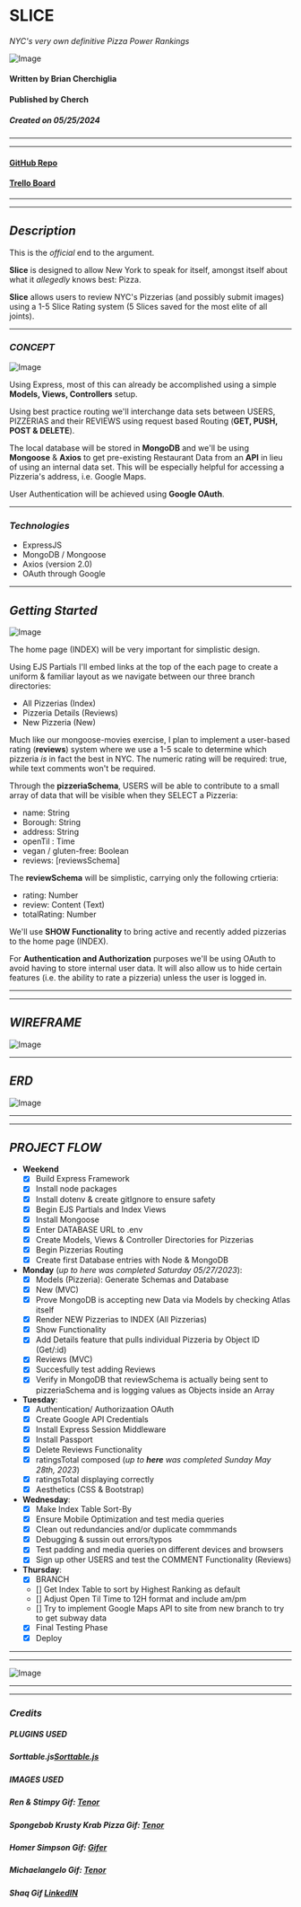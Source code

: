# **SLICE**
####
_NYC's very own definitive Pizza Power Rankings_

![Image](public/images/renAndStimpyPizza.gif)

#### Written by Brian Cherchiglia
#### Published by Cherch
##### Created on 05/25/2024
***
***
#### [**GitHub Repo**](https://github.com/cherch173/u2_project_prompt)
#### [**Trello Board**](https://trello.com/invite/b/v3VAizMi/ATTI545a35c236d2a7c8f922f1c022bd94b30A3995FF/software-development-web-app-ios-app-android-app)
***
***
## _**Description**_
This is the _official_ end to the argument.

**Slice** is designed to allow New York to speak for itself, amongst itself about what it _allegedly_ knows best: Pizza.

**Slice** allows users to review NYC's Pizzerias (and possibly submit images) using a 1-5 Slice Rating system (5 Slices saved for the most elite of all joints).

***
### _**CONCEPT**_
![Image](public/images/spongebobKrustyKrabPizza.gif)

Using Express, most of this can already be accomplished using a simple **Models, Views, Controllers** setup.

Using best practice routing we'll interchange data sets between USERS, PIZZERIAS and their REVIEWS using request based Routing (**GET, PUSH, POST & DELETE**).

The local database will be stored in **MongoDB** and we'll be using **Mongoose** & **Axios** to get pre-existing Restaurant Data from an **API** in lieu of using an internal data set. This will be especially helpful for accessing a Pizzeria's address, i.e. Google Maps.

User Authentication will be achieved using **Google OAuth**.
***

### _**Technologies**_
- ExpressJS
- MongoDB / Mongoose
- Axios (version 2.0)
- OAuth through Google
***
## _**Getting Started**_
![Image](https://i.gifer.com/IPR.gif)

The home page (INDEX) will be very important for simplistic design.

Using EJS Partials I'll embed links at the top of the each page to create a uniform & familiar layout as we navigate between our three branch directories:

- All Pizzerias (Index)
- Pizzeria Details (Reviews)
- New Pizzeria (New)

Much like our mongoose-movies exercise, I plan to implement a user-based rating (**reviews**) system where we use a 1-5 scale to determine which pizzeria _is_ in fact the best in NYC. The numeric rating will be required: true, while text comments won't be required.

Through the **pizzeriaSchema**, USERS will be able to contribute to a small array of data that will be visible when they SELECT a Pizzeria:
- name: String
- Borough: String
- address: String
- openTil : Time
- vegan / gluten-free: Boolean
- reviews: [reviewsSchema]

The **reviewSchema** will be simplistic, carrying only the following crtieria:
- rating: Number
- review: Content (Text)
- totalRating: Number

We'll use **SHOW Functionality** to bring active and recently added pizzerias to the home page (INDEX).

For **Authentication and Authorization** purposes we'll be using OAuth to avoid having to store internal user data.  It will also allow us to hide certain features (i.e. the ability to rate a pizzeria) unless the user is logged in.

***
***
## **_WIREFRAME_**

![Image](public/images/wireframe2.jpg)



***

## **_ERD_**
![Image](public/images/sliceERD.png)
***
***
## **_PROJECT FLOW_**

- **Weekend**
    - [X] Build Express Framework
    - [X] Install node packages
    - [X] Install dotenv & create gitIgnore to ensure safety
    - [X] Begin EJS Partials and Index Views
    - [X] Install Mongoose 
    - [X]  Enter DATABASE URL to .env
    - [X] Create Models, Views & Controller Directories for Pizzerias
    - [X] Begin Pizzerias Routing
    - [X] Create first Database entries with Node & MongoDB 
- **Monday** (_up to here was completed Saturday 05/27/2023_): 
    - [X] Models (Pizzeria): Generate Schemas and Database
    - [X] New (MVC)
    - [X] Prove MongoDB is accepting new Data via Models by checking Atlas itself
    - [X] Render NEW Pizzerias to INDEX (All Pizzerias)
    - [X] Show Functionality
    - [X] Add Details feature that pulls individual Pizzeria by Object ID (Get/:id)
    - [X] Reviews (MVC)
    - [X] Succesfully test adding Reviews
    - [X] Verify in MongoDB that reviewSchema is actually being sent to pizzeriaSchema and is logging values as Objects inside an Array
- **Tuesday**: 
    - [X] Authentication/ Authorizaation OAuth
    - [X] Create Google API Credentials
    - [X] Install Express Session Middleware
    - [X] Install Passport
    - [X] Delete Reviews Functionality
    - [X] ratingsTotal composed (_up to **here** was completed Sunday May 28th, 2023_)
    - [X] ratingsTotal displaying correctly
    - [X] Aesthetics (CSS & Bootstrap)
- **Wednesday**: 
    - [X] Make Index Table Sort-By
    - [X] Ensure Mobile Optimization and test media queries
    - [X] Clean out redundancies and/or duplicate commmands 
    - [X] Debugging & sussin out errors/typos
    - [X] Test padding and media queries on different devices and browsers
    - [X] Sign up other USERS and test the COMMENT Functionality (Reviews)
- **Thursday**:
    - [X] BRANCH
    - [] Get Index Table to sort by Highest Ranking as default
    - [] Adjust Open Til Time to 12H format and include am/pm
    - [] Try to implement Google Maps API to site from new branch to try to get subway data
    - [X] Final Testing Phase
    - [X] Deploy
***
***

![Image](public/images/shaqPizza.gif)

***
***
### _**Credits**_

##### **PLUGINS USED**
##### Sorttable.js[Sorttable.js](https://www.kryogenix.org/code/browser/sorttable)

##### **IMAGES USED**
##### Ren & Stimpy Gif: [Tenor](https://media.tenor.com/X2xUUHbZrXMAAAAC/pizza-party.gif)
##### Spongebob Krusty Krab Pizza Gif: [Tenor](https://media.tenor.com/-lohISybXxoAAAAC/spongebob-the-krusty-krab-pizza.gif)
##### Homer Simpson Gif: [Gifer](ttps://i.gifer.com/IPR.gif)
##### Michaelangelo Gif: [Tenor](https://media.tenor.com/6omVw7_jl7AAAAAC/tmnt-michelangelo.gif)
##### Shaq Gif [LinkedIN](https://media.licdn.com/dms/image/C5622AQFmF4tfuXMNpw/feedshare-shrink_2048_1536/0/1666103725012?e=1687996800&v=beta&t=GuwawuRSuWxO6JFoyL2RXpcr-ngcKdAICIOKVMUNj80)